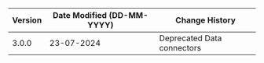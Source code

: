 | **Version** | **Date Modified (DD-MM-YYYY)** | **Change History**                               |
|-------------|--------------------------------|--------------------------------------------------|
| 3.0.0       | 23-07-2024                     | Deprecated Data connectors  | 

